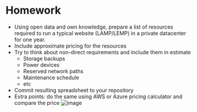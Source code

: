# Homework

- Using open data and own knowledge, prepare a list of resources required to run a typical website (LAMP/LEMP) in a private datacenter for one year.
- Include approximate pricing for the resources
- Try to think about non-direct requirements and include them in estimate
    - Storage backups
    - Power devices
    - Reserved network paths
    - Maintenance schedule
    - etc
- Commit resulting spreadsheet to your repository
- Extra points: do the same using AWS or Azure pricing calculator and compare the price
![image](https://user-images.githubusercontent.com/104198926/209920137-a759edc8-601c-4548-bf9e-dc2215904295.png)

